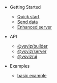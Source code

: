 - Getting Started 

  - [Quick start](quickstart.md)
  - [Send data](senddata.md)
  - [Enhanced server](enhancedserver.md)

- API
  
  - [@vsviz/builder](builder.md)
  - [@vsviz/server](server.md)
  - [@vsviz/ui](ui.md)

- Examples

  - [basic example](basicexample.md)
